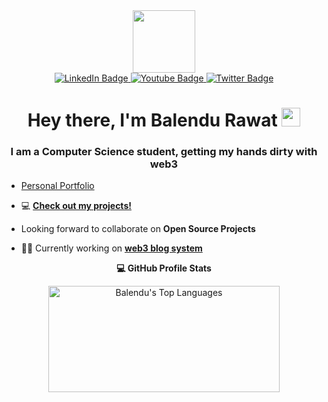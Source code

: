 <div id="header" align="center">
  <img src="https://media.giphy.com/media/EOmYN5kVP3W2Lyn6dx/giphy.gif" width="100"/>
  <div id="badges">
  <a href="https://www.linkedin.com/in/balendu-rawat-a462bb227/">
    <img src="https://img.shields.io/badge/LinkedIn-blue?style=for-the-badge&logo=linkedin&logoColor=white" alt="LinkedIn Badge"/>
  </a>
  <a href="https://www.youtube.com/channel/UCaXkb-cbsDErHlRh50YAIfg">
    <img src="https://img.shields.io/badge/YouTube-red?style=for-the-badge&logo=youtube&logoColor=white" alt="Youtube Badge"/>
  </a>
  <a href="https://twitter.com/RawatBalendu">
    <img src="https://img.shields.io/badge/Twitter-blue?style=for-the-badge&logo=twitter&logoColor=white" alt="Twitter Badge"/>
  </a>
</div>
  <div id="badges">
    <img src="https://komarev.com/ghpvc/?username=balendurawat&style=flat-square&color=blue" alt=""/>
    <h1>
  Hey there, I'm Balendu Rawat
  <img src="https://media.giphy.com/media/hvRJCLFzcasrR4ia7z/giphy.gif" width="30px"/>
</h1>
  </div>
</div>
<h3 align="center">I am a Computer Science student, getting my hands dirty with web3</h3>


- [Personal Portfolio](https://balendurawat.github.io/)

- 💻 **[Check out my projects!](https://github.com/balendurawat?tab=repositories)**

- Looking forward to collaborate on **Open Source Projects**

- 👨‍💻 Currently working on **[web3 blog system](https://github.com/balendurawat/pehig)**

 <summary style="text-align : center"><b>💻 GitHub Profile Stats</b>
  <br/>
    
  <a href="https://github.com/balendurawat/github-readme-stats"><img alt="Balendu's Top Languages" src="https://github-readme-stats.vercel.app/api/top-langs/?username=balendurawat&langs_count=8&layout=compact&theme=react&hide_border=true&bg_color=1F222E&title_color=F85D7F&icon_color=F8D866&hide=Jupyter%20Notebook" height="170px" width="370px"/></a>
  <br/>
  </summary>

